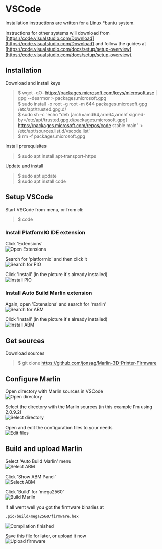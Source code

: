# VSCode

Installation instructions are written for a Linux *buntu system.  

Instructions for other systems will download from [https://code.visualstudio.com/Download](https://code.visualstudio.com/Download) and follow the guides at [https://code.visualstudio.com/docs/setup/setup-overview](https://code.visualstudio.com/docs/setup/setup-overview).  

## Installation

Download and install keys  
>$ wget -qO- https://packages.microsoft.com/keys/microsoft.asc | gpg --dearmor > packages.microsoft.gpg  
>$ sudo install -o root -g root -m 644 packages.microsoft.gpg /etc/apt/trusted.gpg.d/  
>$ sudo sh -c 'echo "deb [arch=amd64,arm64,armhf signed-by=/etc/apt/trusted.gpg.d/packages.microsoft.gpg] https://packages.microsoft.com/repos/code stable main" > /etc/apt/sources.list.d/vscode.list'  
>$ rm -f packages.microsoft.gpg  

Install prerequisites  
>$ sudo apt install apt-transport-https  

Update and install  
>$ sudo apt update  
>$ sudo apt install code  

## Setup VSCode

Start VSCode from menu, or from cli:  
>$ code  

### Install PlatformIO IDE extension

Click 'Extensions'  
![Open Extensions](./Documents/Images/01,extensions.jpg)

Search for 'platformio' and then click it  
![Search for PIO](./Documents/Images/02,pio.jpg)

Click 'Install' (in the picture it's already installed)  
![Install PIO](./Documents/Images/03.installPIO.jpg)

### Install Auto Build Marlin extension

Again, open 'Extensions' and search for 'marlin'  
![Search for ABM](./Documents/Images/04,marlin.jpg)

Click 'Install' (in the picture it's already installed)  
![Install ABM](./Documents/Images/05,installABM.jpg)

## Get sources

Download sources  
>$ git clone https://github.com/jonsag/Marlin-3D-Printer-Firmware

## Configure Marlin

Open directory with Marlin sources in VSCode  
![Open directory](./Documents/Images/06,openDir.jpg)

Select the directory with the Marlin sources (in this example I'm using 2.0.9.2)  
![Select directory](./Documents/Images/07,selectDir.jpg)

Open and edit the configuration files to your needs  
![Edit files](./Documents/Images/08,editFiles.jpg)

## Build and upload Marlin

Select 'Auto Build Marlin' menu  
![Select ABM](./Documents/Images/09,selectABM.jpg)

Click 'Show ABM Panel'  
![Select ABM](./Documents/Images/10,ABMpanel.jpg)

Click 'Build' for 'mega2560'  
![Build Marlin](./Documents/Images/11,buildMarlin.jpg)

If all went well you got the firmware binaries at  

    .pio/build/mega2560/firmware.hex  

![Compilation finished](./Documents/Images/12,compiled.jpg)

Save this file for later, or upload it now  
![Upload firmware](./Documents/Images/13,upload.jpg)
